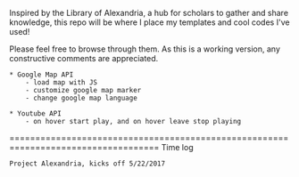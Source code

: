 Inspired by the Library of Alexandria,
	a hub for scholars to gather and share knowledge,
	this repo will be where I place my templates and cool codes I've used!

Please feel free to browse through them. As this is a working version, any constructive comments are appreciated. 


	* Google Map API
		- load map with JS
		- customize google map marker
		- change google map language
	
	* Youtube API
		- on hover start play, and on hover leave stop playing
		
	
===================================================================================
Time log
	
	Project Alexandria, kicks off 5/22/2017